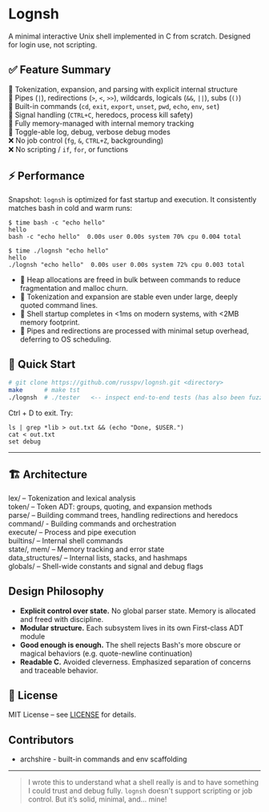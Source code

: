 # Lognsh

A minimal interactive Unix shell implemented in C from scratch. Designed for login use, not scripting.


## ✅ Feature Summary
🔸 Tokenization, expansion, and parsing with explicit internal structure  
🔸 Pipes (`|`), redirections (`>`, `<`, `>>`), wildcards, logicals (`&&`, `||`), subs (`()`)  
🔸 Built-in commands (`cd`, `exit`, `export`, `unset`, `pwd`, `echo`, `env`, `set`)  
🔸 Signal handling (`CTRL+C`, heredocs, process kill safety)  
🔸 Fully memory-managed with internal memory tracking  
🔸 Toggle-able log, debug, verbose debug modes  
❌ No job control (`fg`, `&`, `CTRL+Z`, backgrounding)  
❌ No scripting / `if`, `for`, or functions

## ⚡ Performance 

Snapshot: `lognsh` is optimized for fast startup and execution. It consistently matches bash in cold and warm runs:

```
$ time bash -c "echo hello"
hello
bash -c "echo hello"  0.00s user 0.00s system 70% cpu 0.004 total

$ time ./lognsh "echo hello"
hello
./lognsh "echo hello"  0.00s user 0.00s system 72% cpu 0.003 total
```

- 🧠 Heap allocations are freed in bulk between commands to reduce fragmentation and malloc churn.
- 🧪 Tokenization and expansion are stable even under large, deeply quoted command lines.
- 🐚 Shell startup completes in <1ms on modern systems, with <2MB memory footprint.
- 🧵 Pipes and redirections are processed with minimal setup overhead, deferring to OS scheduling.

## 🚀 Quick Start

```bash
# git clone https://github.com/russpv/lognsh.git <directory>
make      # make tst
./lognsh  # ./tester   <-- inspect end-to-end tests (has also been fuzzed)
```

Ctrl + D to exit. Try:
```
ls | grep *lib > out.txt && (echo "Done, $USER.")
cat < out.txt
set debug
```

---

## 🏗️ Architecture

lex/ – Tokenization and lexical analysis  
token/ – Token ADT: groups, quoting, and expansion methods  
parse/ – Building command trees, handling redirections and heredocs  
command/ - Building commands and orchestration  
execute/ – Process and pipe execution  
builtins/ – Internal shell commands  
state/, mem/ – Memory tracking and error state  
data_structures/ – Internal lists, stacks, and hashmaps  
globals/ – Shell-wide constants and signal and debug flags

## Design Philosophy

- **Explicit control over state.** No global parser state. Memory is allocated and freed with discipline.
- **Modular structure.** Each subsystem lives in its own First-class ADT module 
- **Good enough is enough.** The shell rejects Bash's more obscure or magical behaviors (e.g. quote-newline continuation)
- **Readable C.** Avoided cleverness. Emphasized separation of concerns and traceable behavior.

## 📄 License

MIT License – see [LICENSE](LICENSE.md) for details.

## Contributors

- archshire - built-in commands and env scaffolding

---

> I wrote this to understand what a shell really is and to have something I could trust and debug fully. `lognsh` doesn't support scripting or job control. But it’s solid, minimal, and... mine!

